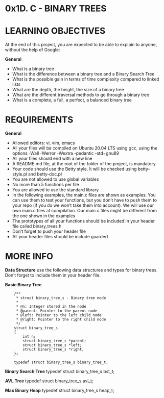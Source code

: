 # 0x1D. C - BINARY TREES

# LEARNING OBJECTIVES
At the end of this project, you are expected to be able to explain to anyone, without the help of Google:

**General**
- What is a binary tree
- What is the difference between a binary tree and a Binary Search Tree
- What is the possible gain in terms of time complexity compared to linked lists
- What are the depth, the height, the size of a binary tree
- What are the different traversal methods to go through a binary tree
- What is a complete, a full, a perfect, a balanced binary tree


# REQUIREMENTS

**General**
- Allowed editors: vi, vim, emacs
- All your files will be compiled on Ubuntu 20.04 LTS using gcc, using the options -Wall -Werror -Wextra -pedantic -std=gnu89
- All your files should end with a new line
- A README.md file, at the root of the folder of the project, is mandatory
- Your code should use the Betty style. It will be checked using betty-style.pl and betty-doc.pl
- You are not allowed to use global variables
- No more than 5 functions per file
- You are allowed to use the standard library
- In the following examples, the main.c files are shown as examples. You can use them to test your functions, but you don’t have to push them to your repo (if you do we won’t take them into account). We will use our own main.c files at compilation. Our main.c files might be different from the one shown in the examples
- The prototypes of all your functions should be included in your header file called binary_trees.h
- Don’t forget to push your header file
- All your header files should be include guarded

# MORE INFO

**Data Structure**
use the following data structures and types for binary trees. Don’t forget to include them in your header file.

**Basic Binary Tree**

		/**
		 * struct binary_tree_s - Binary tree node
		 *
		 * @n: Integer stored in the node
		 * @parent: Pointer to the parent node
		 * @left: Pointer to the left child node
		 * @right: Pointer to the right child node
		 */
		struct binary_tree_s
		{
		    int n;
		    struct binary_tree_s *parent;
		    struct binary_tree_s *left;
		    struct binary_tree_s *right;
		};
		
		typedef struct binary_tree_s binary_tree_t;

**Binary Search Tree**
		typedef struct binary_tree_s bst_t;


**AVL Tree**
		typedef struct binary_tree_s avl_t;

**Max Binary Heap**
		typedef struct binary_tree_s heap_t;


